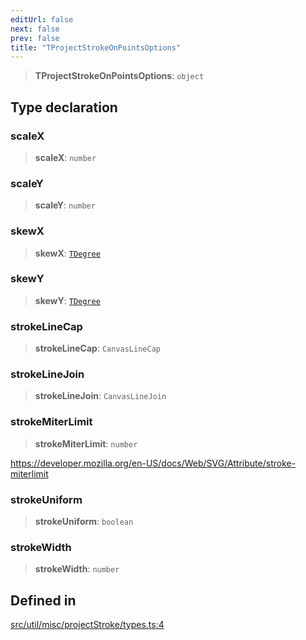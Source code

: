 ```yaml
---
editUrl: false
next: false
prev: false
title: "TProjectStrokeOnPointsOptions"
---
```


> **TProjectStrokeOnPointsOptions**: `object`

## Type declaration

### scaleX

> **scaleX**: `number`

### scaleY

> **scaleY**: `number`

### skewX

> **skewX**: [`TDegree`](/api/type-aliases/tdegree/)

### skewY

> **skewY**: [`TDegree`](/api/type-aliases/tdegree/)

### strokeLineCap

> **strokeLineCap**: `CanvasLineCap`

### strokeLineJoin

> **strokeLineJoin**: `CanvasLineJoin`

### strokeMiterLimit

> **strokeMiterLimit**: `number`

https://developer.mozilla.org/en-US/docs/Web/SVG/Attribute/stroke-miterlimit

### strokeUniform

> **strokeUniform**: `boolean`

### strokeWidth

> **strokeWidth**: `number`

## Defined in

[src/util/misc/projectStroke/types.ts:4](https://github.com/fabricjs/fabric.js/blob/a0b4adf41e0a1fd81824114cedd4c32bfb8cac25/src/util/misc/projectStroke/types.ts#L4)
